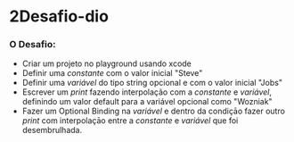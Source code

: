 # 2Desafio-dio

### O Desafio:

- Criar um projeto no playground usando xcode
- Definir uma _constante_ com o valor inicial "Steve"
- Definir uma _variável_ do tipo string opcional e com o valor inicial "Jobs"
- Escrever um _print_ fazendo interpolação com a _constante_ e _variável_, definindo um valor default para a variável opcional como "Wozniak"
- Fazer um Optional Binding na _variável_ e dentro da condiçāo fazer outro _print_ com interpolaçāo entre a _constante_ e _variável_ que foi desembrulhada.

